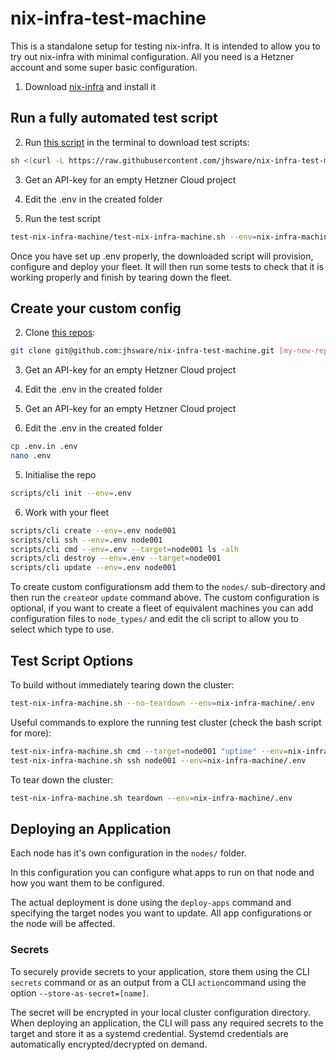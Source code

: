 # nix-infra-test-machine
This is a standalone setup for testing nix-infra. It is intended to allow you to try out nix-infra with minimal configuration. All you need is a Hetzner account and some super basic configuration.

1. Download [nix-infra](https://github.com/jhsware/nix-infra/releases) and install it

## Run a fully automated test script

2. Run [this script](https://github.com/jhsware/nix-infra-test-machine/blob/main/scripts/get-test.sh) in the terminal to download test scripts:

```sh
sh <(curl -L https://raw.githubusercontent.com/jhsware/nix-infra-test-machine/refs/heads/main/scripts/get-test.sh)
```
3. Get an API-key for an empty Hetzner Cloud project

4. Edit the .env in the created folder

5. Run the test script

```sh
test-nix-infra-machine/test-nix-infra-machine.sh --env=nix-infra-machine/.env
```

Once you have set up .env properly, the downloaded script will provision, configure and deploy your fleet. It will then run some tests to check that it is working properly and finish by tearing down the fleet.

## Create your custom config

2. Clone [this repos](https://github.com/jhsware/nix-infra-test-machine):

```sh
git clone git@github.com:jhsware/nix-infra-test-machine.git [my-new-repo]
```

3. Get an API-key for an empty Hetzner Cloud project

4. Edit the .env in the created folder

3. Get an API-key for an empty Hetzner Cloud project

4. Edit the .env in the created folder

```sh
cp .env.in .env
nano .env
```

5. Initialise the repo

```sh
scripts/cli init --env=.env
```

6. Work with your fleet

```sh
scripts/cli create --env=.env node001
scripts/cli ssh --env=.env node001
scripts/cli cmd --env=.env --target=node001 ls -alh
scripts/cli destroy --env=.env --target=node001
scripts/cli update --env=.env node001
```

To create custom configurationsm add them to the `nodes/` sub-directory and then run the `create`or `update` command above. The custom configuration is optional, if you want to create a fleet of equivalent machines you can add configuration files to `node_types/` and edit the cli script to allow you to select which type to use.

## Test Script Options

To build without immediately tearing down the cluster:

```sh
test-nix-infra-machine.sh --no-teardown --env=nix-infra-machine/.env
```

Useful commands to explore the running test cluster (check the bash script for more):

```sh
test-nix-infra-machine.sh cmd --target=node001 "uptime" --env=nix-infra-machine/.env
test-nix-infra-machine.sh ssh node001 --env=nix-infra-machine/.env
```

To tear down the cluster:

```sh
test-nix-infra-machine.sh teardown --env=nix-infra-machine/.env
```

## Deploying an Application
Each node has it's own configuration in the `nodes/` folder.

In this configuration you can configure what apps to run on that node and how you want them to be configured.

The actual deployment is done using the `deploy-apps` command and specifying the target nodes you want to update. All app configurations or the node will be affected.

### Secrets
To securely provide secrets to your application, store them using the CLI `secrets` command or as an output from a CLI `action`command using the option `--store-as-secret=[name]`.

The secret will be encrypted in your local cluster configuration directory. When deploying an application, the CLI will pass any required secrets to the target and store it as a systemd credential. Systemd credentials are automatically encrypted/decrypted on demand.
